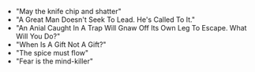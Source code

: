 * "May the knife chip and shatter"
* "A Great Man Doesn't Seek To Lead. He's Called To It."
* "An Anial Caught In A Trap Will Gnaw Off Its Own Leg To Escape. What Will You Do?"
* "When Is A Gift Not A Gift?"
* "The spice must flow"
* "Fear is the mind-killer"
